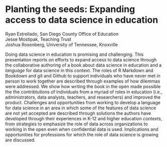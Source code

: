 # Planting the seeds: Expanding access to data science in education

Ryan Estrellado, San Diego County Office of Education  
Jesse Mostipak, Teaching Trust  
Joshua Rosenberg, University of Tennessee, Knoxville  

Doing data science in education is promising and challenging. This presentation reports on efforts to expand access to data science through the collaborative authoring of a book about data science in education and a *language* for data science in this context. The roles of R Markdown and Bookdown and git and Github to support individuals who have never met in person to work together are described through examples of how dilemmas were addressed. We show how writing the book in the open made possible the the contribtutions of individuals from a myriad of roles in education (i.e., administrators, data analysts, teachers, and researchers) and improved the product. Challenges and opportunities from working to develop a language for data science in an area in which some of the features of data science are not yet accepted are described through solutions the authors have developed through their experiences in K-12 and higher education contexts, from strategies to emphasize the role of data across organizations to working in the open even when confidential data is used. Implications and opportunities for professions for which the role of data science is growing are discussed.
